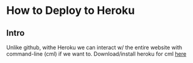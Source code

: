 # How to Deploy to Heroku

## Intro

Unlike github, withe Heroku we can interact w/ the entire website with command-line (cml) if we want to.
Download/install heroku for cml [here](https://devcenter.heroku.com/articles/heroku-cli)